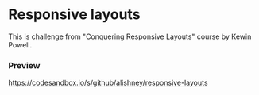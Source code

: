 # Responsive layouts

This is challenge from "Conquering Responsive Layouts" course by Kewin Powell.

### Preview

https://codesandbox.io/s/github/alishney/responsive-layouts